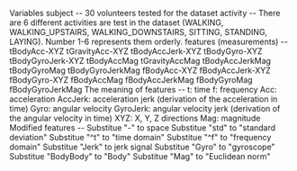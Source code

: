 Variables
subject -- 30 volunteers tested for the dataset
activity -- There are 6 different activities are test in the dataset (WALKING, WALKING_UPSTAIRS, WALKING_DOWNSTAIRS, SITTING, STANDING, LAYING). Number 1-6 represents them orderly.
features (measurements) -- tBodyAcc-XYZ tGravityAcc-XYZ tBodyAccJerk-XYZ tBodyGyro-XYZ tBodyGyroJerk-XYZ tBodyAccMag tGravityAccMag tBodyAccJerkMag tBodyGyroMag tBodyGyroJerkMag fBodyAcc-XYZ fBodyAccJerk-XYZ fBodyGyro-XYZ fBodyAccMag fBodyAccJerkMag fBodyGyroMag fBodyGyroJerkMag
The meaning of features --
t: time
f: frequency
Acc: acceleration
AccJerk: acceleration jerk (derivation of the acceleration in time)
Gyro: angular velocity
GyroJerk: angular velocity jerk (derivation of the angular velocity in time)
XYZ: X, Y, Z directions
Mag: magnitude
Modified features --
Substitue "-" to space
Substitue "std" to "standard deviation"
Substitue "^t" to "time domain"
Substitue "^f" to "frequency domain"
Substitue "Jerk" to jerk signal
Substitue "Gyro" to "gyroscope"
Substitue "BodyBody" to "Body"
Substitue "Mag" to "Euclidean norm"
